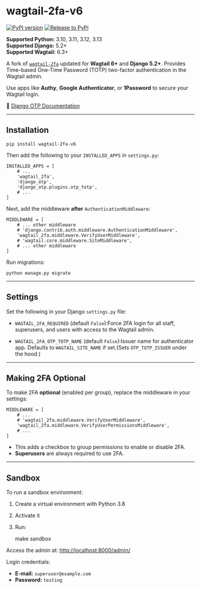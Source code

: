 # wagtail-2fa-v6

[![PyPI version](https://img.shields.io/pypi/v/wagtail-2fa-v6.svg)](https://pypi.org/project/wagtail-2fa-v6/)
[![Release to PyPi](https://github.com/ravigupta-art/wagtail-2fa-v6/actions/workflows/python-release.yml/badge.svg)](https://github.com/ravigupta-art/wagtail-2fa-v6/actions/workflows/python-release.yml)

**Supported Python:** 3.10, 3.11, 3.12, 3.13  
**Supported Django:** 5.2+  
**Supported Wagtail:** 6.3+

A fork of [`wagtail-2fa`](https://github.com/LabD/wagtail-2fa) updated for **Wagtail 6+** and **Django 5.2+**. Provides Time-based One-Time Password (TOTP) two-factor authentication in the Wagtail admin.

Use apps like **Authy**, **Google Authenticator**, or **1Password** to secure your Wagtail login.

📖 [Django OTP Documentation](https://django-otp-official.readthedocs.io)

* * *

## Installation

    pip install wagtail-2fa-v6

Then add the following to your `INSTALLED_APPS` in `settings.py`:

    INSTALLED_APPS = [
        # ...
        'wagtail_2fa',
        'django_otp',
        'django_otp.plugins.otp_totp',
        # ...
    ]

Next, add the middleware **after** `AuthenticationMiddleware`:

    MIDDLEWARE = [
        # ... other middleware
        # 'django.contrib.auth.middleware.AuthenticationMiddleware',
        'wagtail_2fa.middleware.VerifyUserMiddleware',
        # 'wagtail.core.middleware.SiteMiddleware',
        # ... other middleware
    ]

Run migrations:

    python manage.py migrate

* * *

## Settings

Set the following in your Django `settings.py` file:

* `WAGTAIL_2FA_REQUIRED` (default `False`):Force 2FA login for all staff, superusers, and users with access to the Wagtail admin.
  
* `WAGTAIL_2FA_OTP_TOTP_NAME` (default `False`):Issuer name for authenticator app. Defaults to `WAGTAIL_SITE_NAME` if set.(Sets `OTP_TOTP_ISSUER` under the hood.)
  

* * *

## Making 2FA Optional

To make 2FA **optional** (enabled per group), replace the middleware in your settings:

    MIDDLEWARE = [
        # ...
        # 'wagtail_2fa.middleware.VerifyUserMiddleware',
        'wagtail_2fa.middleware.VerifyUserPermissionsMiddleware',
        # ...
    ]

* This adds a checkbox to group permissions to enable or disable 2FA.
* **Superusers** are always required to use 2FA.

* * *

## Sandbox

To run a sandbox environment:

1. Create a virtual environment with Python 3.8
2. Activate it
3. Run:

    make sandbox

Access the admin at: [http://localhost:8000/admin/](http://localhost:8000/admin/)

Login credentials:

* **E-mail:** `superuser@example.com`
* **Password:** `testing`